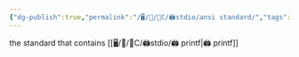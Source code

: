 ```yaml
---
{"dg-publish":true,"permalink":"/🖥/📜/🍊C/🖨stdio/ansi standard/","tags":["c"]}
---
```




the standard that contains [[🖥/📜/🍊C/🖨stdio/🖨 printf\|🖨 printf]]